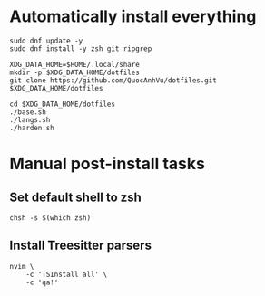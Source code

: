 # Automatically install everything

```shell
sudo dnf update -y
sudo dnf install -y zsh git ripgrep

XDG_DATA_HOME=$HOME/.local/share
mkdir -p $XDG_DATA_HOME/dotfiles
git clone https://github.com/QuocAnhVu/dotfiles.git $XDG_DATA_HOME/dotfiles

cd $XDG_DATA_HOME/dotfiles
./base.sh
./langs.sh
./harden.sh
```

# Manual post-install tasks

## Set default shell to zsh

```shell
chsh -s $(which zsh)
```

## Install Treesitter parsers

```shell
nvim \
    -c 'TSInstall all' \
    -c 'qa!'
```
